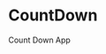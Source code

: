 # CountDown
 Count Down App
       
                       
                                                                                                                      
                                                                                                      
                                                                                                
                                                                                        
                                                                      
                                                
                              
                    
    
  
   
